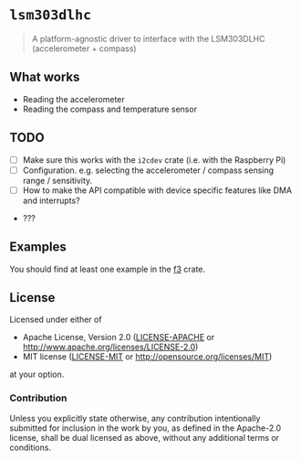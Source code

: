 # `lsm303dlhc`

> A platform-agnostic driver to interface with the LSM303DLHC (accelerometer + compass)

## What works

- Reading the accelerometer
- Reading the compass and temperature sensor

## TODO

- [ ] Make sure this works with the `i2cdev` crate (i.e. with the Raspberry Pi)
- [ ] Configuration. e.g. selecting the accelerometer / compass sensing range / sensitivity.
- [ ] How to make the API compatible with device specific features like DMA and interrupts?
- ???

## Examples

You should find at least one example in the [f3] crate.

[f3]: https://docs.rs/f3/~0.5

## License

Licensed under either of

- Apache License, Version 2.0 ([LICENSE-APACHE](LICENSE-APACHE) or
  http://www.apache.org/licenses/LICENSE-2.0)
- MIT license ([LICENSE-MIT](LICENSE-MIT) or http://opensource.org/licenses/MIT)

at your option.

### Contribution

Unless you explicitly state otherwise, any contribution intentionally submitted for inclusion in the
work by you, as defined in the Apache-2.0 license, shall be dual licensed as above, without any
additional terms or conditions.
